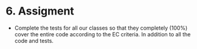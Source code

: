 # 6. Assigment

- Complete the tests for all our classes so that they completely (100%) cover the entire code according to the EC criteria. In addition to all the code and tests.
